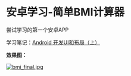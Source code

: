 # 安卓学习-简单BMI计算器

尝试学习的第一个安卓APP

学习笔记：[Android 开发UI和布局（上）](https://coding.emptinessboy.com/2020/04/Android-%E5%BC%80%E5%8F%91UI%E5%92%8C%E5%B8%83%E5%B1%80%EF%BC%88%E4%B8%8A%EF%BC%89/)

**效果图：**

[![bmi_final.jpg](https://media.everdo.cn/tank/pic-bed/2020/04/05/bmi_final.jpg)](https://up.media.everdo.cn/image/JTw3)